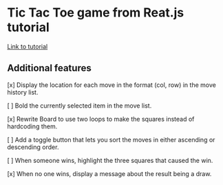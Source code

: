 # Tic Tac Toe game from Reat.js tutorial
[Link to tutorial](https://reactjs.org/tutorial/tutorial.html)

## Additional features
[x] Display the location for each move in the format (col, row) in the move history list.

[ ] Bold the currently selected item in the move list.

[x] Rewrite Board to use two loops to make the squares instead of hardcoding them.

[ ] Add a toggle button that lets you sort the moves in either ascending or descending order.

[ ] When someone wins, highlight the three squares that caused the win.

[x] When no one wins, display a message about the result being a draw.
